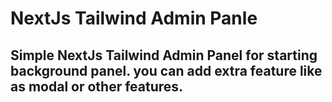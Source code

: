 # NextJs Tailwind Admin Panle

## Simple NextJs Tailwind Admin Panel for starting background panel. you can add extra feature like as modal or other features.

